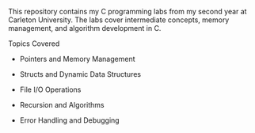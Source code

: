 This repository contains my C programming labs from my second year at Carleton University. The labs cover intermediate concepts, memory management, and algorithm development in C.

Topics Covered

- Pointers and Memory Management

- Structs and Dynamic Data Structures

- File I/O Operations

- Recursion and Algorithms

- Error Handling and Debugging
